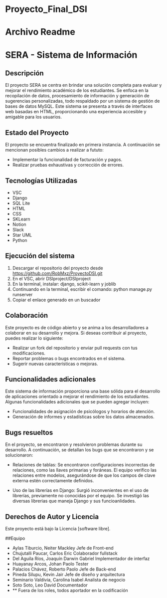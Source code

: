 # Proyecto_Final_DSI
# Archivo Readme

# SERA - Sistema de Información

## Descripción
El proyecto SERA se centra en brindar una solución completa para evaluar y mejorar el rendimiento académico de los estudiantes.  Se enfoca en la recopilación de datos, procesamiento de información y generación de sugerencias personalizadas, todo respaldado por un sistema de gestión de bases de datos MySQL. Este sistema se presenta a través de interfaces web basadas en HTML, proporcionando una experiencia accesible y amigable para los usuarios.

## Estado del Proyecto
El proyecto se encuentra finalizado en primera instancia. A continuación se mencionan posibles cambios a realizar a fututo:
- Implementar la funcionalidad de facturación y pagos.
- Realizar pruebas exhaustivas y corrección de errores.

## Tecnologías Utilizadas
- VSC
- Django
- SQL Lite 
- HTML
- CSS
- SKLearn
- Notion
- Slack
- Star UML
- Python

## Ejecución del sistema
1. Descargar el repositorio del proyecto desde https://github.com/RobMxz/ProyectoDSI.git
2. En el VSC, abrir DSIproject/DSIproject
3. En la terminal, instalar: django, scikit-learn y joblib
4. Continuando en la terminal, escribir el comando: python manage.py runserver
5. Copiar el enlace generado en un buscador

## Colaboración
Este proyecto es de código abierto y se anima a los desarrolladores a colaborar en su desarrollo y mejora. Si deseas contribuir al proyecto, puedes realizar lo siguiente:
- Realizar un fork del repositorio y enviar pull requests con tus modificaciones.
- Reportar problemas o bugs encontrados en el sistema.
- Sugerir nuevas características o mejoras.

## Funcionalidades adicionales
Este sistema de información proporciona una base sólida para el desarrollo de aplicaciones orientado a mejorar el rendimiento de los estudiantes. Algunas funcionalidades adicionales que se pueden agregar incluyen:
- Funcionalidades de asignación de psicólogos y horarios de atención.
- Generación de informes y estadísticas sobre los datos almacenados.

## Bugs resueltos
En el proyecto, se encontraron y resolvieron problemas durante su desarrollo. A continuación, se detallan los bugs que se encontraron y se solucionaron:

- Relaciones de tablas: Se encontraron configuraciones incorrectas de relaciones, como las llaves primarias y foráneas.
  El equipo verifico las relaciones entre modelos, asegurándose de que los campos de clave externa estén correctamente definidos.

- Uso de las librerías en Django: Surgió inconvenientes en el uso de librerías, previamente no conocidas por el equipo.
  Se investigó las diversas librerias que maneja Django y sus funcioanlidades.

  
## Derechos de Autor y Licencia
Este proyecto está bajo la Licencia [software libre].

##Equipo
- Aylas Tiburcio, Neiter Mackley Jefe de Front-end
- Chujutalli Paucar, Carlos Eric Colaborador fullstack
- Del Aguila Ríos, Joaquín Darwin Gabriel Implementador de interfaz
- Huayanay Arcos, Johan Paolo Tester
- Palacios Chávez, Roberto Paolo Jefe de Back-end
- Pineda Silupu, Kevin Jair Jefe de diseño y arquitectura
- Seminario Valdivia, Carolina Isabel Analista de negocio
- Soto Soto, Leo David Documentador
- ** Fuera de los roles, todos aportador en la codificación
 




